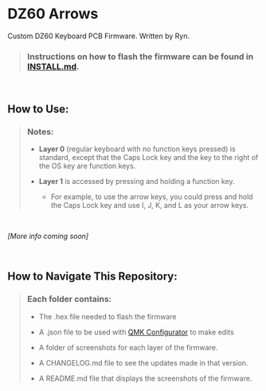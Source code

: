 # DZ60 Arrows

Custom DZ60 Keyboard PCB Firmware. Written by Ryn.

> ### Instructions on how to flash the firmware can be found in [INSTALL.md](INSTALL.md).


<br>


## How to Use:

> ### Notes:
> - **Layer 0** (regular keyboard with no function keys pressed) is standard, except that the Caps Lock key and the key to the right of the OS key are function keys.
> 
> 
> - **Layer 1** is accessed by pressing and holding a function key.
>   - For example, to use the arrow keys, you could press and hold the Caps Lock key and use I, J, K, and L as your arrow keys.

<br>

*\[More info coming soon\]*


<br>


## How to Navigate This Repository:

> ### Each folder contains:
> - The .hex file needed to flash the firmware
>
> 
> - A .json file to be used with [QMK Configurator](https://config.qmk.fm/#/dz60/LAYOUT_60_ansi) to make edits
>
>
> - A folder of screenshots for each layer of the firmware.
>
>
> - A CHANGELOG.md file to see the updates made in that version.
>
>
> - A README.md file that displays the screenshots of the firmware.